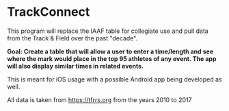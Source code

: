 # TrackConnect
This program will replace the IAAF table for collegiate use and pull data from the Track & Field over the past "decade". 

**Goal: Create a table that will allow a user to enter a time/length and see where the mark would place in the top 95 athletes of any event. The app will also display similar times in related events.**

This is meant for iOS usage with a possible Android app being developed as well.

All data is taken from https://tfrrs.org from the years 2010 to 2017
